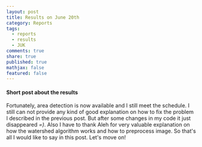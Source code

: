 ```yaml
---
layout: post
title: Results on June 20th
category: Reports
tags: 
  - reports
  - results
  - JUK
comments: true
share: true
published: true
mathjax: false
featured: false
---
```


#### Short post about the results
Fortunately, area detection is now available and I still meet the schedule.
I still can not provide any kind of good explanation on how to fix the problem I described in the previous post. But after some changes in my code it just disappeared _=)_.
Also I have to thank Aleh for very valuable explanation on how the watershed algorithm works and how to preprocess image.
So that's all I would like to say in this post. Let's move on!
